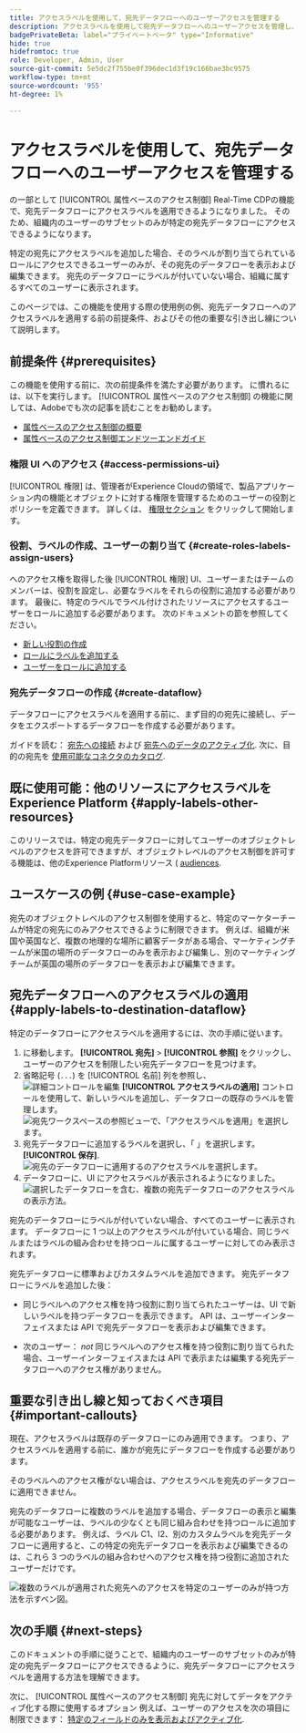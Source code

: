 ```yaml
---
title: アクセスラベルを使用して、宛先データフローへのユーザーアクセスを管理する
description: アクセスラベルを使用して宛先データフローへのユーザーアクセスを管理し、組織内のユーザーのサブセットのみが特定の宛先データフローにアクセスできるようにする方法を説明します。
badgePrivateBeta: label="プライベートベータ" type="Informative"
hide: true
hidefromtoc: true
role: Developer, Admin, User
source-git-commit: 5e5dc2f755be0f396dec1d3f19c166bae3bc9575
workflow-type: tm+mt
source-wordcount: '955'
ht-degree: 1%

---
```



# アクセスラベルを使用して、宛先データフローへのユーザーアクセスを管理する

の一部として [!UICONTROL 属性ベースのアクセス制御] Real-Time CDPの機能で、宛先データフローにアクセスラベルを適用できるようになりました。 そのため、組織内のユーザーのサブセットのみが特定の宛先データフローにアクセスできるようになります。

特定の宛先にアクセスラベルを追加した場合、そのラベルが割り当てられているロールにアクセスできるユーザーのみが、その宛先のデータフローを表示および編集できます。 宛先のデータフローにラベルが付いていない場合、組織に属するすべてのユーザーに表示されます。

このページでは、この機能を使用する際の使用例の例、宛先データフローへのアクセスラベルを適用する前の前提条件、およびその他の重要な引き出し線について説明します。

## 前提条件 {#prerequisites}

この機能を使用する前に、次の前提条件を満たす必要があります。 に慣れるには、以下を実行します。 [!UICONTROL 属性ベースのアクセス制御] の機能に関しては、Adobeでも次の記事を読むことをお勧めします。

* [属性ベースのアクセス制御の概要](/help/access-control/abac/overview.md)
* [属性ベースのアクセス制御エンドツーエンドガイド](/help/access-control/abac/end-to-end-guide.md)

### 権限 UI へのアクセス {#access-permissions-ui}

[!UICONTROL 権限] は、管理者がExperience Cloudの領域で、製品アプリケーション内の機能とオブジェクトに対する権限を管理するためのユーザーの役割とポリシーを定義できます。 詳しくは、 [権限セクション](/help/access-control/abac/end-to-end-guide.md#permissions) をクリックして開始します。

### 役割、ラベルの作成、ユーザーの割り当て {#create-roles-labels-assign-users}

へのアクセス権を取得した後 [!UICONTROL 権限] UI、ユーザーまたはチームのメンバーは、役割を設定し、必要なラベルをそれらの役割に追加する必要があります。 最後に、特定のラベルでラベル付けされたリソースにアクセスするユーザーをロールに追加する必要があります。 次のドキュメントの節を参照してください。

* [新しい役割の作成](/help/access-control/abac/ui/roles.md)
* [ロールにラベルを追加する](/help/access-control/abac/end-to-end-guide.md#label-roles)
* [ユーザーをロールに追加する](/help/access-control/ui/users.md)

### 宛先データフローの作成 {#create-dataflow}

データフローにアクセスラベルを適用する前に、まず目的の宛先に接続し、データをエクスポートするデータフローを作成する必要があります。

ガイドを読む： [宛先への接続](/help/destinations/ui/connect-destination.md) および [宛先へのデータのアクティブ化](/help/destinations/ui/activation-overview.md). 次に、目的の宛先を [使用可能なコネクタのカタログ](/help/destinations/catalog/overview.md).

## 既に使用可能：他のリソースにアクセスラベルをExperience Platform {#apply-labels-other-resources}

このリリースでは、特定の宛先データフローに対してユーザーのオブジェクトレベルのアクセスを許可できますが、オブジェクトレベルのアクセス制御を許可する機能は、他のExperience Platformリソース ( [audiences](/help/access-control/abac/end-to-end-guide.md#apply-labels-to-segments).

## ユースケースの例 {#use-case-example}

宛先のオブジェクトレベルのアクセス制御を使用すると、特定のマーケターチームが特定の宛先にのみアクセスできるように制限できます。 例えば、組織が米国や英国など、複数の地理的な場所に顧客データがある場合、マーケティングチームが米国の場所のデータフローのみを表示および編集し、別のマーケティングチームが英国の場所のデータフローを表示および編集できます。

## 宛先データフローへのアクセスラベルの適用 {#apply-labels-to-destination-dataflow}

特定のデータフローにアクセスラベルを適用するには、次の手順に従います。

1. に移動します。 **[!UICONTROL 宛先]** > **[!UICONTROL 参照]** をクリックし、ユーザーのアクセスを制限したい宛先データフローを見つけます。
1. 省略記号 (`...`) を [!UICONTROL 名前] 列を参照し、 ![詳細コントロールを編集](/help/access-control/images/olac/key-icon.svg) **[!UICONTROL アクセスラベルの適用]** コントロールを使用して、新しいラベルを追加し、データフローの既存のラベルを管理します。
   ![宛先ワークスペースの参照ビューで、「アクセスラベルを適用」を選択します。](/help/access-control/images/olac/apply-access-labels.png)
1. 宛先データフローに追加するラベルを選択し、「 」を選択します。 **[!UICONTROL 保存]**.
   ![宛先のデータフローに適用するのアクセスラベルを選択します。](/help/access-control/images/olac/view-access-labels.png)
1. データフローに、UI にアクセスラベルが表示されるようになりました。
   ![選択したデータフローを含む、複数の宛先データフローのアクセスラベルの表示方法。](/help/access-control/images/olac/dataflow-with-access-label.png)

宛先のデータフローにラベルが付いていない場合、すべてのユーザーに表示されます。 データフローに 1 つ以上のアクセスラベルが付いている場合、同じラベルまたはラベルの組み合わせを持つロールに属するユーザーに対してのみ表示されます。

宛先データフローに標準およびカスタムラベルを追加できます。 宛先データフローにラベルを追加した後：

* 同じラベルへのアクセス権を持つ役割に割り当てられたユーザーは、UI で新しいラベルを持つデータフローを表示できます。 API は、ユーザーインターフェイスまたは API で宛先データフローを表示および編集できます。

* 次のユーザー： *not* 同じラベルへのアクセス権を持つ役割に割り当てられた場合、ユーザーインターフェイスまたは API で表示または編集する宛先データフローへのアクセス権がありません。

## 重要な引き出し線と知っておくべき項目 {#important-callouts}

現在、アクセスラベルは既存のデータフローにのみ適用できます。 つまり、アクセスラベルを適用する前に、誰かが宛先にデータフローを作成する必要があります。

そのラベルへのアクセス権がない場合は、アクセスラベルを宛先のデータフローに適用できません。

宛先のデータフローに複数のラベルを追加する場合、データフローの表示と編集が可能なユーザーは、ラベルの少なくとも同じ組み合わせを持つロールに追加する必要があります。 例えば、ラベル C1、I2、別のカスタムラベルを宛先データフローに適用すると、この特定の宛先データフローを表示および編集できるのは、これら 3 つのラベルの組み合わせへのアクセス権を持つ役割に追加されたユーザーだけです。

![複数のラベルが適用された宛先へのアクセスを特定のユーザーのみが持つ方法を示すベン図。](/help/access-control/images/olac/multiple-labels-venn.png)

## 次の手順 {#next-steps}

このドキュメントの手順に従うことで、組織内のユーザーのサブセットのみが特定の宛先データフローにアクセスできるように、宛先データフローにアクセスラベルを適用する方法を理解できます。

次に、 [!UICONTROL 属性ベースのアクセス制御] 宛先に対してデータをアクティブ化する際に使用するオプション 例えば、ユーザーのアクセスを次の項目に制限できます： [特定のフィールドのみを表示およびアクティブ化](/help/access-control/abac/overview.md#destinations).